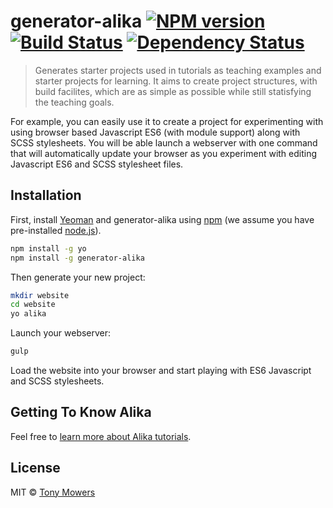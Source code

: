 # generator-alika [![NPM version][npm-image]][npm-url] [![Build Status][travis-image]][travis-url] [![Dependency Status][daviddm-image]][daviddm-url]
> Generates starter projects used in tutorials as teaching examples and starter projects for learning. It aims to create project structures, with build facilites, which are as simple as possible while still statisfying the teaching goals. 

For example, you can easily use it to create a project for experimenting with using browser based Javascript ES6 (with module support) along with SCSS stylesheets. You will be able launch a webserver with one command that will automatically update your browser as you experiment with editing Javascript ES6 and SCSS stylesheet files.

## Installation

First, install [Yeoman](http://yeoman.io) and generator-alika using [npm](https://www.npmjs.com/) (we assume you have pre-installed [node.js](https://nodejs.org/)).

```bash
npm install -g yo
npm install -g generator-alika
```

Then generate your new project:

```bash
mkdir website
cd website
yo alika
```

Launch your webserver:

```bash
gulp
```

Load the website into your browser and start playing with ES6 Javascript and SCSS stylesheets.

## Getting To Know Alika

 Feel free to [learn more about Alika tutorials](http://www.alika.ch/tutorials).

## License

MIT © [Tony Mowers](http://www.alika.ch/people/tony-mowers)


[npm-image]: https://badge.fury.io/js/generator-alika.svg
[npm-url]: https://npmjs.org/package/generator-alika
[travis-image]: https://travis-ci.org/tony-mowers/generator-alika.svg?branch=master
[travis-url]: https://travis-ci.org/tony-mowers/generator-alika
[daviddm-image]: https://david-dm.org/tony-mowers/generator-alika.svg?theme=shields.io
[daviddm-url]: https://david-dm.org/tony-mowers/generator-alika
